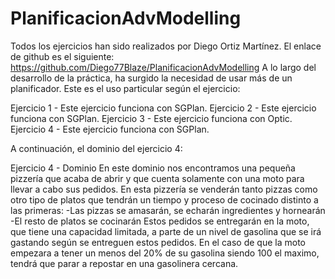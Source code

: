 # PlanificacionAdvModelling
Todos los ejercicios han sido realizados por Diego Ortiz Martínez. El enlace de github es el siguiente: https://github.com/Diego77Blaze/PlanificacionAdvModelling
A lo largo del desarrollo de la práctica, ha surgido la necesidad de usar más de un planificador. Este es el uso particular según el ejercicio:

Ejercicio 1 - Este ejercicio funciona con SGPlan.
Ejercicio 2 - Este ejercicio funciona con SGPlan.
Ejercicio 3 - Este ejercicio funciona con Optic.
Ejercicio 4 - Este ejercicio funciona con SGPlan.


A continuación, el dominio del ejercicio 4:

Ejercicio 4 - Dominio
En este dominio nos encontramos una pequeña pizzería que acaba de abrir y que cuenta solamente con una moto para llevar a cabo sus pedidos.
En esta pizzería se venderán tanto pizzas como otro tipo de platos que tendrán un tiempo y proceso de cocinado distinto a las primeras:
    -Las pizzas se amasarán, se echarán ingredientes y hornearán
    -El resto de platos se cocinarán
Estos pedidos se entregarán en la moto, que tiene una capacidad limitada, a parte de un nivel de gasolina que se irá gastando según se entreguen estos pedidos.
En el caso de que la moto empezara a tener un menos del 20% de su gasolina siendo 100 el maximo, tendrá que parar a repostar en una gasolinera cercana.
